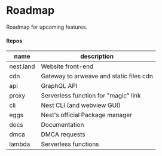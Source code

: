 # Roadmap

Roadmap for upcoming features.

#### Repos

| name      | description                             |
| --------- | --------------------------------------- |
| nest.land | Website front-end                       |
| cdn       | Gateway to arweave and static files cdn |
| api       | GraphQL API                             |
| proxy     | Serverless function for "magic" link    |
| cli       | Nest CLI (and webview GUI)              |
| eggs      | Nest's official Package manager         |
| docs      | Documentation                           |
| dmca      | DMCA requests                           |
| lambda    | Serverless functions                    |
